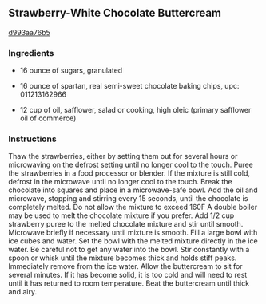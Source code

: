 ## Strawberry-White Chocolate Buttercream

[d993aa76b5](http://www.food.com/recipe/strawberry-white-chocolate-buttercream-496028)

### Ingredients

 - 16 ounce of sugars, granulated

 - 16 ounce of spartan, real semi-sweet chocolate baking chips, upc: 011213162966

 - 12 cup of oil, safflower, salad or cooking, high oleic (primary safflower oil of commerce)

### Instructions

Thaw the strawberries, either by setting them out for several hours or microwaving on the defrost setting until no longer cool to the touch. Puree the strawberries in a food processor or blender. If the mixture is still cold, defrost in the microwave until no longer cool to the touch. Break the chocolate into squares and place in a microwave-safe bowl. Add the oil and microwave, stopping and stirring every 15 seconds, until the chocolate is completely melted. Do not allow the mixture to exceed 160F A double boiler may be used to melt the chocolate mixture if you prefer. Add 1/2 cup strawberry puree to the melted chocolate mixture and stir until smooth. Microwave briefly if necessary until mixture is smooth. Fill a large bowl with ice cubes and water. Set the bowl with the melted mixture directly in the ice water. Be careful not to get any water into the bowl. Stir constantly with a spoon or whisk until the mixture becomes thick and holds stiff peaks. Immediately remove from the ice water. Allow the buttercream to sit for several minutes. If it has become solid, it is too cold and will need to rest until it has returned to room temperature. Beat the buttercream until thick and airy.